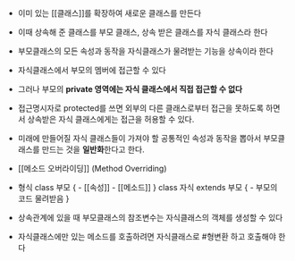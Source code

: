 - 이미 있는 [[클래스]]를 확장하여 새로운 클래스를 만든다
- 이때 상속해 준 클래스를 부모 클래스, 상속 받은 클래스를 자식 클래스라 한다
- 부모클래스의 모든 속성과 동작을 자식클래스가 물려받는 기능을 상속이라 한다
- 자식클래스에서 부모의 멤버에 접근할 수 있다
- 그러나 부모의 **private 영역에는 자식 클래스에서 직접 접근할 수 없다**
- 접근명시자로 protected를 쓰면 외부의 다른 클래스로부터 접근을 못하도록 하면서
	상속받은 자식 클래스에게는 접근을 허용할 수 있다.
- 미래에 만들어질 자식 클래스들이 가져야 할 공통적인 속성과 동작을 뽑아서 
	부모클래스를 만드는 것을 **일반화**한다고 한다.

- [[메소드 오버라이딩]] (Method Overriding)

- 형식
	class 부모 {
		- [[속성]]
		- [[메소드]]
	}
	class 자식 extends 부모 {
		- 부모의 코드 물려받음
	}

- 상속관계에 있을 때 부모클래스의 참조변수는 자식클래스의 객체를 생성할 수 있다
- 자식클래스에만 있는 메소드를 호출하려면 자식클래스로 #형변환 하고 호출해야 한다